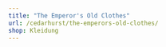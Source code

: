 ```yaml
---
title: "The Emperor's Old Clothes"
url: /cedarhurst/the-emperors-old-clothes/
shop: Kleidung
---
```

